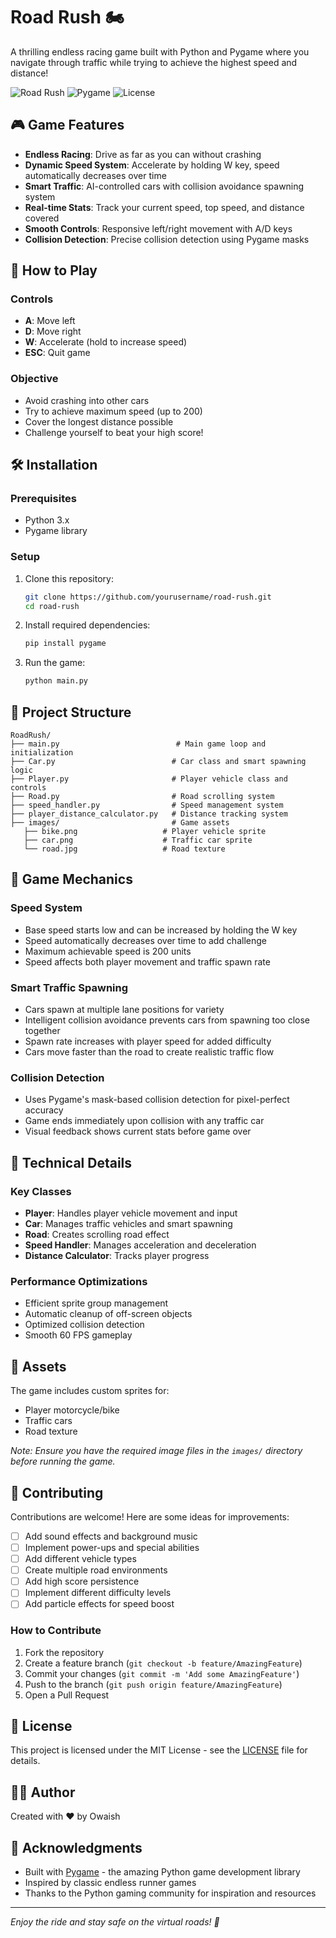 # Road Rush 🏍️

A thrilling endless racing game built with Python and Pygame where you navigate through traffic while trying to achieve the highest speed and distance!

![Road Rush](https://img.shields.io/badge/Python-3.x-blue.svg)
![Pygame](https://img.shields.io/badge/Pygame-Required-green.svg)
![License](https://img.shields.io/badge/License-MIT-yellow.svg)

## 🎮 Game Features

- **Endless Racing**: Drive as far as you can without crashing
- **Dynamic Speed System**: Accelerate by holding W key, speed automatically decreases over time
- **Smart Traffic**: AI-controlled cars with collision avoidance spawning system
- **Real-time Stats**: Track your current speed, top speed, and distance covered
- **Smooth Controls**: Responsive left/right movement with A/D keys
- **Collision Detection**: Precise collision detection using Pygame masks

## 🚀 How to Play

### Controls
- **A**: Move left
- **D**: Move right  
- **W**: Accelerate (hold to increase speed)
- **ESC**: Quit game

### Objective
- Avoid crashing into other cars
- Try to achieve maximum speed (up to 200)
- Cover the longest distance possible
- Challenge yourself to beat your high score!

## 🛠️ Installation

### Prerequisites
- Python 3.x
- Pygame library

### Setup
1. Clone this repository:
   ```bash
   git clone https://github.com/yourusername/road-rush.git
   cd road-rush
   ```

2. Install required dependencies:
   ```bash
   pip install pygame
   ```

3. Run the game:
   ```bash
   python main.py
   ```

## 📁 Project Structure

```
RoadRush/
├── main.py                          # Main game loop and initialization
├── Car.py                          # Car class and smart spawning logic
├── Player.py                       # Player vehicle class and controls
├── Road.py                         # Road scrolling system
├── speed_handler.py                # Speed management system
├── player_distance_calculator.py   # Distance tracking system
├── images/                         # Game assets
   ├── bike.png                   # Player vehicle sprite
   ├── car.png                    # Traffic car sprite
   └── road.jpg                   # Road texture

```

## 🎯 Game Mechanics

### Speed System
- Base speed starts low and can be increased by holding the W key
- Speed automatically decreases over time to add challenge
- Maximum achievable speed is 200 units
- Speed affects both player movement and traffic spawn rate

### Smart Traffic Spawning
- Cars spawn at multiple lane positions for variety
- Intelligent collision avoidance prevents cars from spawning too close together
- Spawn rate increases with player speed for added difficulty
- Cars move faster than the road to create realistic traffic flow

### Collision Detection
- Uses Pygame's mask-based collision detection for pixel-perfect accuracy
- Game ends immediately upon collision with any traffic car
- Visual feedback shows current stats before game over

## 🔧 Technical Details

### Key Classes
- **Player**: Handles player vehicle movement and input
- **Car**: Manages traffic vehicles and smart spawning
- **Road**: Creates scrolling road effect
- **Speed Handler**: Manages acceleration and deceleration
- **Distance Calculator**: Tracks player progress

### Performance Optimizations
- Efficient sprite group management
- Automatic cleanup of off-screen objects
- Optimized collision detection
- Smooth 60 FPS gameplay

## 🎨 Assets

The game includes custom sprites for:
- Player motorcycle/bike
- Traffic cars
- Road texture

*Note: Ensure you have the required image files in the `images/` directory before running the game.*

## 🤝 Contributing

Contributions are welcome! Here are some ideas for improvements:

- [ ] Add sound effects and background music
- [ ] Implement power-ups and special abilities
- [ ] Add different vehicle types
- [ ] Create multiple road environments
- [ ] Add high score persistence
- [ ] Implement different difficulty levels
- [ ] Add particle effects for speed boost

### How to Contribute
1. Fork the repository
2. Create a feature branch (`git checkout -b feature/AmazingFeature`)
3. Commit your changes (`git commit -m 'Add some AmazingFeature'`)
4. Push to the branch (`git push origin feature/AmazingFeature`)
5. Open a Pull Request

## 📝 License

This project is licensed under the MIT License - see the [LICENSE](LICENSE) file for details.

## 👨‍💻 Author

Created with ❤️ by Owaish

## 🙏 Acknowledgments

- Built with [Pygame](https://www.pygame.org/) - the amazing Python game development library
- Inspired by classic endless runner games
- Thanks to the Python gaming community for inspiration and resources

---

*Enjoy the ride and stay safe on the virtual roads! 🏁*
